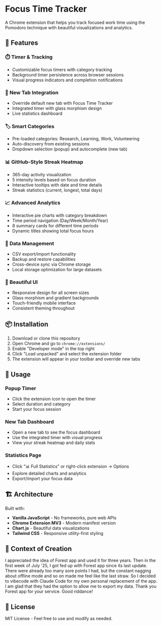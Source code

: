 # Focus Time Tracker

A Chrome extension that helps you track focused work time using the Pomodoro technique with beautiful visualizations and analytics.

## 🚀 Features

### ⏱️ **Timer & Tracking**
- Customizable focus timers with category tracking
- Background timer persistence across browser sessions
- Visual progress indicators and completion notifications

### 🎯 **New Tab Integration**
- Override default new tab with Focus Time Tracker
- Integrated timer with glass morphism design
- Live statistics dashboard

### 🏷️ **Smart Categories**
- Pre-loaded categories: Research, Learning, Work, Volunteering
- Auto-discovery from existing sessions
- Dropdown selection (popup) and autocomplete (new tab)

### 📊 **GitHub-Style Streak Heatmap**
- 365-day activity visualization
- 5 intensity levels based on focus duration
- Interactive tooltips with date and time details
- Streak statistics (current, longest, total days)

### 📈 **Advanced Analytics**
- Interactive pie charts with category breakdown
- Time period navigation (Day/Week/Month/Year)
- 8 summary cards for different time periods
- Dynamic titles showing total focus hours

### 💾 **Data Management**
- CSV export/import functionality
- Backup and restore capabilities
- Cross-device sync via Chrome storage
- Local storage optimization for large datasets

### 🎨 **Beautiful UI**
- Responsive design for all screen sizes
- Glass morphism and gradient backgrounds
- Touch-friendly mobile interface
- Consistent theming throughout

## 📦 Installation

1. Download or clone this repository
2. Open Chrome and go to `chrome://extensions/`
3. Enable "Developer mode" in the top right
4. Click "Load unpacked" and select the extension folder
5. The extension will appear in your toolbar and override new tabs

## 🎯 Usage

### Popup Timer
- Click the extension icon to open the timer
- Select duration and category
- Start your focus session

### New Tab Dashboard
- Open a new tab to see the focus dashboard
- Use the integrated timer with visual progress
- View your streak heatmap and daily stats

### Statistics Page
- Click "📊 Full Statistics" or right-click extension → Options
- Explore detailed charts and analytics
- Export/import your focus data

## 🏗️ Architecture

Built with:
- **Vanilla JavaScript** - No frameworks, pure web APIs
- **Chrome Extension MV3** - Modern manifest version
- **Chart.js** - Beautiful data visualizations
- **Tailwind CSS** - Responsive utility-first styling

## 💭 Context of Creation
I appreciated the idea of Forest app and used it for three years. Then in the first week of July '25, I got fed up with Forest app since its last update. There were already too many sore points I had, but the constant nagging about offline mode and so on made me feel like the last straw. So I decided to vibecode with Claude Code for my own personal replacement of the app. I am glad that they had the option to allow me to export my data. Thank you Forest app for your service. Good riddance!

## 📄 License

MIT License - Feel free to use and modify as needed.
